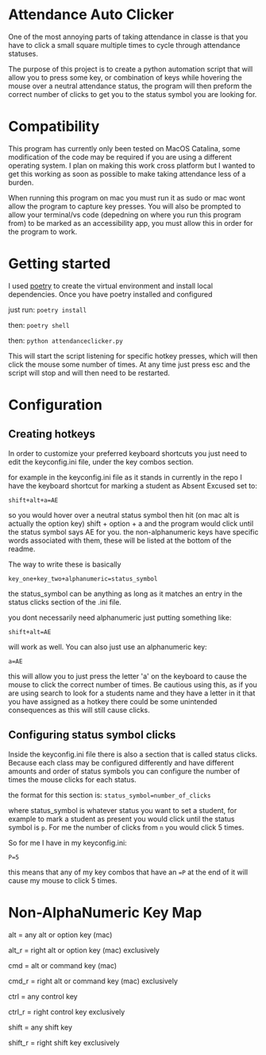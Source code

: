 # Attendance Auto Clicker

One of the most annoying parts of taking attendance in classe is that you have to click a small square multiple times to cycle through attendance statuses. 

The purpose of this project is to create a python automation script that will allow you to press some key, or combination of keys while hovering the mouse over a neutral attendance status, the program will then preform the correct number of clicks to get you to the status symbol you are looking for. 

# Compatibility

This program has currently only been tested on MacOS Catalina, some modification of the code may be required if you are using a different operating system. I plan on making this work cross platform but I wanted to get this working as soon as possible to make taking attendance less of a burden.

When running this program on mac you must run it as sudo or mac wont allow the program to capture key presses. You will also be prompted to allow your terminal/vs code (depedning on where you run this program from) to be marked as an accessibility app, you must allow this in order for the program to work. 

# Getting started

I used [poetry](https://python-poetry.org/docs/) to create the virtual environment and install local dependencies. Once you have poetry installed and configured 

just run: `poetry install` 

then: `poetry shell` 

then: `python attendanceclicker.py`

This will start the script listening for specific hotkey presses, which will then click the mouse some number of times. At any time just press esc and the script will stop and will then need to be restarted.

# Configuration

## Creating hotkeys

In order to customize your preferred keyboard shortcuts you just need to edit the keyconfig.ini file, under the key combos section.

for example in the keyconfig.ini file as it stands in currently in the repo I have the keyboard shortcut for marking a student as Absent Excused set to:

```shift+alt+a=AE```

so you would hover over a neutral status symbol then hit (on mac alt is actually the option key) shift + option + a and the program would click until the status symbol says AE for you. the non-alphanumeric keys have specific words associated with them, these will be listed at the bottom of the readme.

The way to write these is basically 

```key_one+key_two+alphanumeric=status_symbol```

the status_symbol can be anything as long as it matches an entry in the status clicks section of the .ini file.

you dont necessarily need alphanumeric just putting something like:

```shift+alt=AE```

will work as well. You can also just use an alphanumeric key:

```a=AE```

this will allow you to just press the letter 'a' on the keyboard to cause the mouse to click the correct number of times. Be cautious using this, as if you are using search to look for a students name and they have a letter in it that you have assigned as a hotkey there could be some unintended consequences as this will still cause clicks.

## Configuring status symbol clicks

Inside the keyconfig.ini file there is also a section that is called status clicks.  Because each class may be configured differently and have different amounts and order of status symbols you can configure the number of times the mouse clicks for each status.

the format for this section is:
```status_symbol=number_of_clicks```

where status_symbol is whatever status you want to set a student, for example to mark a student as present you would click until the status symbol is `p`. For me the number of clicks from `n` you would click 5 times.

So for me I have in my keyconfig.ini:

```P=5```

this means that any of my key combos that have an `=P` at the end of it will cause my mouse to click 5 times.

# Non-AlphaNumeric Key Map

alt = any alt or option key (mac)

alt_r = right alt or option key (mac) exclusively

cmd = alt or command key (mac)

cmd_r = right alt or command key (mac) exclusively

ctrl = any control key

ctrl_r = right control key exclusively

shift = any shift key

shift_r = right shift key exclusively